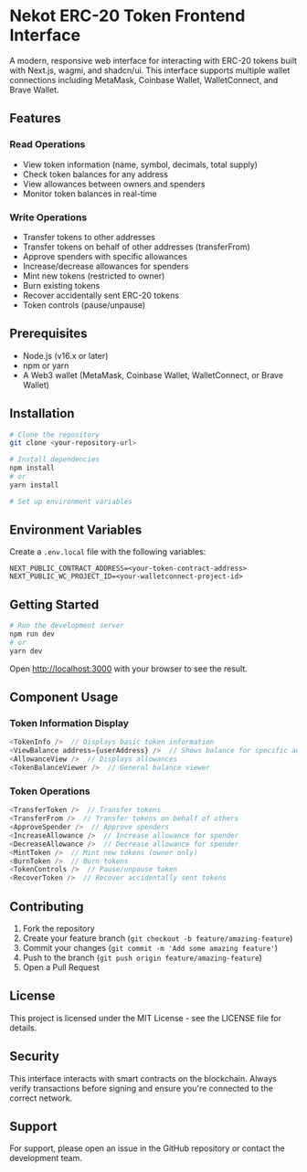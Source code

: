 # Nekot ERC-20 Token Frontend Interface

A modern, responsive web interface for interacting with ERC-20 tokens built with Next.js, wagmi, and shadcn/ui. This interface supports multiple wallet connections including MetaMask, Coinbase Wallet, WalletConnect, and Brave Wallet.

## Features

### Read Operations

-   View token information (name, symbol, decimals, total supply)
-   Check token balances for any address
-   View allowances between owners and spenders
-   Monitor token balances in real-time

### Write Operations

-   Transfer tokens to other addresses
-   Transfer tokens on behalf of other addresses (transferFrom)
-   Approve spenders with specific allowances
-   Increase/decrease allowances for spenders
-   Mint new tokens (restricted to owner)
-   Burn existing tokens
-   Recover accidentally sent ERC-20 tokens
-   Token controls (pause/unpause)

## Prerequisites

-   Node.js (v16.x or later)
-   npm or yarn
-   A Web3 wallet (MetaMask, Coinbase Wallet, WalletConnect, or Brave Wallet)

## Installation

```bash
# Clone the repository
git clone <your-repository-url>

# Install dependencies
npm install
# or
yarn install

# Set up environment variables
```

## Environment Variables

Create a `.env.local` file with the following variables:

```plaintext
NEXT_PUBLIC_CONTRACT_ADDRESS=<your-token-contract-address>
NEXT_PUBLIC_WC_PROJECT_ID=<your-walletconnect-project-id>
```

## Getting Started

```bash
# Run the development server
npm run dev
# or
yarn dev
```

Open [http://localhost:3000](http://localhost:3000) with your browser to see the result.

## Component Usage

### Token Information Display

```typescript
<TokenInfo />  // Displays basic token information
<ViewBalance address={userAddress} />  // Shows balance for specific address
<AllowanceView />  // Displays allowances
<TokenBalanceViewer />  // General balance viewer
```

### Token Operations

```typescript
<TransferToken />  // Transfer tokens
<TransferFrom />  // Transfer tokens on behalf of others
<ApproveSpender />  // Approve spenders
<IncreaseAllowance />  // Increase allowance for spender
<DecreaseAllowance />  // Decrease allowance for spender
<MintToken />  // Mint new tokens (owner only)
<BurnToken />  // Burn tokens
<TokenControls />  // Pause/unpause token
<RecoverToken />  // Recover accidentally sent tokens
```

## Contributing

1. Fork the repository
2. Create your feature branch (`git checkout -b feature/amazing-feature`)
3. Commit your changes (`git commit -m 'Add some amazing feature'`)
4. Push to the branch (`git push origin feature/amazing-feature`)
5. Open a Pull Request

## License

This project is licensed under the MIT License - see the LICENSE file for details.

## Security

This interface interacts with smart contracts on the blockchain. Always verify transactions before signing and ensure you're connected to the correct network.

## Support

For support, please open an issue in the GitHub repository or contact the development team.
